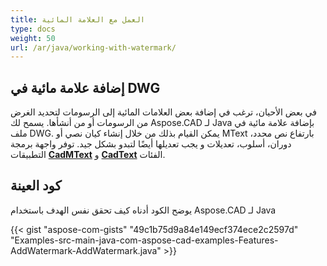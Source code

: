```yaml
---
title: العمل مع العلامة المائية
type: docs
weight: 50
url: /ar/java/working-with-watermark/
---
```


## **إضافة علامة مائية في DWG**

في بعض الأحيان، ترغب في إضافة بعض العلامات المائية إلى الرسومات لتحديد الغرض من الرسومات أو من أنشأها. يسمح لك Aspose.CAD لـ Java بإضافة علامة مائية في ملف DWG. يمكن القيام بذلك من خلال إنشاء كيان نصي أو MText بارتفاع نص محدد، دوران، أسلوب، تعديلات و يجب تعديلها أيضًا لتبدو بشكل جيد. توفر واجهة برمجة التطبيقات [**CadMText**](https://reference.aspose.com/cad/java/com.aspose.cad.fileformats.cad.cadobjects/CadMText) و [**CadText**](https://reference.aspose.com/cad/java/com.aspose.cad.fileformats.cad.cadobjects/CadText) الفئات.

## كود العينة

يوضح الكود أدناه كيف تحقق نفس الهدف باستخدام Aspose.CAD لـ Java

{{< gist "aspose-com-gists" "49c1b75d9a84e149ecf374ece2c2597d" "Examples-src-main-java-com-aspose-cad-examples-Features-AddWatermark-AddWatermark.java" >}}
